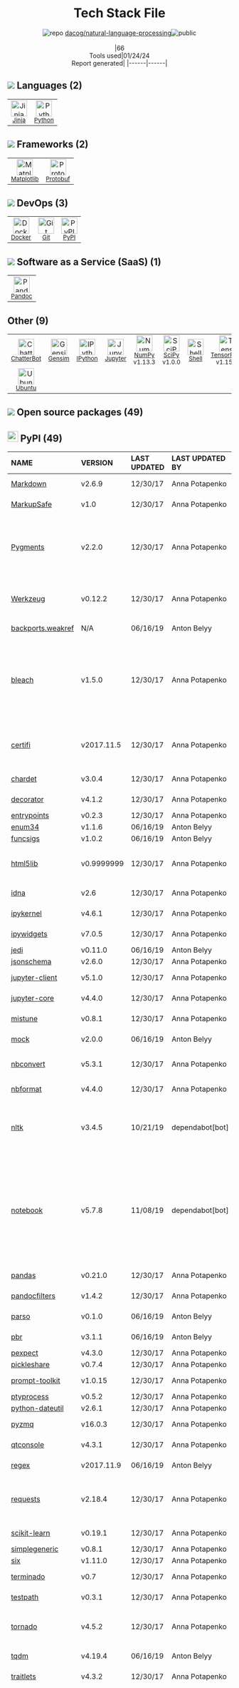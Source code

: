 <!--
&lt;--- Readme.md Snippet without images Start ---&gt;
## Tech Stack
dacog/natural-language-processing is built on the following main stack:

- [Python](https://www.python.org) – Languages
- [NumPy](http://www.numpy.org/) – Data Science Tools
- [Jinja](https://palletsprojects.com/p/jinja/) – Templating Languages & Extensions
- [Pandoc](https://pandoc.org/) – File Conversion
- [Matplotlib](http://matplotlib.org) – Charting Libraries
- [SciPy](http://www.scipy.org) – Data Science Tools
- [Ubuntu](http://www.ubuntu.com/) – Operating Systems
- [Jupyter](http://jupyter.org) – Data Science Notebooks
- [Protobuf](https://developers.google.com/protocol-buffers/) – Serialization Frameworks
- [IPython](http://ipython.org/index.html) – Shells
- [Shell](https://en.wikipedia.org/wiki/Shell_script) – Shells
- [TensorFlow](https://www.tensorflow.org) – Machine Learning Tools
- [Gensim](https://radimrehurek.com/gensim/) – NLP / Sentiment Analysis
- [ChatterBot](https://chatterbot.readthedocs.io/en/stable/) – Chatbot Platforms & Tools
- [Docker](https://www.docker.com/) – Virtual Machine Platforms & Containers

Full tech stack [here](/techstack.md)

&lt;--- Readme.md Snippet without images End ---&gt;

&lt;--- Readme.md Snippet with images Start ---&gt;
## Tech Stack
dacog/natural-language-processing is built on the following main stack:

- <img width='25' height='25' src='https://img.stackshare.io/service/993/pUBY5pVj.png' alt='Python'/> [Python](https://www.python.org) – Languages
- <img width='25' height='25' src='https://img.stackshare.io/service/2179/default_332f874a2edb2686f578aa6389313efcea1eec41.png' alt='NumPy'/> [NumPy](http://www.numpy.org/) – Data Science Tools
- <img width='25' height='25' src='https://img.stackshare.io/service/2303/New_Project__20_.png' alt='Jinja'/> [Jinja](https://palletsprojects.com/p/jinja/) – Templating Languages & Extensions
- <img width='25' height='25' src='https://img.stackshare.io/service/2330/no-img-open-source.png' alt='Pandoc'/> [Pandoc](https://pandoc.org/) – File Conversion
- <img width='25' height='25' src='https://img.stackshare.io/service/2993/2DZC4KaA_400x400.jpg' alt='Matplotlib'/> [Matplotlib](http://matplotlib.org) – Charting Libraries
- <img width='25' height='25' src='https://img.stackshare.io/service/3303/scipyshiny_small.png' alt='SciPy'/> [SciPy](http://www.scipy.org) – Data Science Tools
- <img width='25' height='25' src='https://img.stackshare.io/service/3511/cof_orange_hex.jpg' alt='Ubuntu'/> [Ubuntu](http://www.ubuntu.com/) – Operating Systems
- <img width='25' height='25' src='https://img.stackshare.io/service/4190/fGBUdNf__400x400.jpg' alt='Jupyter'/> [Jupyter](http://jupyter.org) – Data Science Notebooks
- <img width='25' height='25' src='https://img.stackshare.io/service/4393/ma2jqJKH_400x400.png' alt='Protobuf'/> [Protobuf](https://developers.google.com/protocol-buffers/) – Serialization Frameworks
- <img width='25' height='25' src='https://img.stackshare.io/service/4477/820a0bb9a44fe5a1d640993ab1e6fd84_400x400.png' alt='IPython'/> [IPython](http://ipython.org/index.html) – Shells
- <img width='25' height='25' src='https://img.stackshare.io/service/4631/default_c2062d40130562bdc836c13dbca02d318205a962.png' alt='Shell'/> [Shell](https://en.wikipedia.org/wiki/Shell_script) – Shells
- <img width='25' height='25' src='https://img.stackshare.io/service/4717/FtFnqC38_400x400.png' alt='TensorFlow'/> [TensorFlow](https://www.tensorflow.org) – Machine Learning Tools
- <img width='25' height='25' src='https://img.stackshare.io/service/5563/mVtUelKO_400x400.png' alt='Gensim'/> [Gensim](https://radimrehurek.com/gensim/) – NLP / Sentiment Analysis
- <img width='25' height='25' src='https://img.stackshare.io/service/21591/default_c5073b379d6816c0720db1a1e90c1d474703ce5e.png' alt='ChatterBot'/> [ChatterBot](https://chatterbot.readthedocs.io/en/stable/) – Chatbot Platforms & Tools
- <img width='25' height='25' src='https://img.stackshare.io/service/586/n4u37v9t_400x400.png' alt='Docker'/> [Docker](https://www.docker.com/) – Virtual Machine Platforms & Containers

Full tech stack [here](/techstack.md)

&lt;--- Readme.md Snippet with images End ---&gt;
-->
<div align="center">

# Tech Stack File
![](https://img.stackshare.io/repo.svg "repo") [dacog/natural-language-processing](https://github.com/dacog/natural-language-processing)![](https://img.stackshare.io/public_badge.svg "public")
<br/><br/>
|66<br/>Tools used|01/24/24 <br/>Report generated|
|------|------|
</div>

## <img src='https://img.stackshare.io/languages.svg'/> Languages (2)
<table><tr>
  <td align='center'>
  <img width='36' height='36' src='https://img.stackshare.io/service/2303/New_Project__20_.png' alt='Jinja'>
  <br>
  <sub><a href="https://palletsprojects.com/p/jinja/">Jinja</a></sub>
  <br>
  <sub></sub>
</td>

<td align='center'>
  <img width='36' height='36' src='https://img.stackshare.io/service/993/pUBY5pVj.png' alt='Python'>
  <br>
  <sub><a href="https://www.python.org">Python</a></sub>
  <br>
  <sub></sub>
</td>

</tr>
</table>

## <img src='https://img.stackshare.io/frameworks.svg'/> Frameworks (2)
<table><tr>
  <td align='center'>
  <img width='36' height='36' src='https://img.stackshare.io/service/2993/2DZC4KaA_400x400.jpg' alt='Matplotlib'>
  <br>
  <sub><a href="http://matplotlib.org">Matplotlib</a></sub>
  <br>
  <sub></sub>
</td>

<td align='center'>
  <img width='36' height='36' src='https://img.stackshare.io/service/4393/ma2jqJKH_400x400.png' alt='Protobuf'>
  <br>
  <sub><a href="https://developers.google.com/protocol-buffers/">Protobuf</a></sub>
  <br>
  <sub></sub>
</td>

</tr>
</table>

## <img src='https://img.stackshare.io/devops.svg'/> DevOps (3)
<table><tr>
  <td align='center'>
  <img width='36' height='36' src='https://img.stackshare.io/service/586/n4u37v9t_400x400.png' alt='Docker'>
  <br>
  <sub><a href="https://www.docker.com/">Docker</a></sub>
  <br>
  <sub></sub>
</td>

<td align='center'>
  <img width='36' height='36' src='https://img.stackshare.io/service/1046/git.png' alt='Git'>
  <br>
  <sub><a href="http://git-scm.com/">Git</a></sub>
  <br>
  <sub></sub>
</td>

<td align='center'>
  <img width='36' height='36' src='https://img.stackshare.io/service/12572/-RIWgodF_400x400.jpg' alt='PyPI'>
  <br>
  <sub><a href="https://pypi.org/">PyPI</a></sub>
  <br>
  <sub></sub>
</td>

</tr>
</table>

## <img src='https://img.stackshare.io/saas.svg'/> Software as a Service (SaaS) (1)
<table><tr>
  <td align='center'>
  <img width='36' height='36' src='https://img.stackshare.io/service/2330/no-img-open-source.png' alt='Pandoc'>
  <br>
  <sub><a href="https://pandoc.org/">Pandoc</a></sub>
  <br>
  <sub></sub>
</td>

</tr>
</table>

## Other (9)
<table><tr>
  <td align='center'>
  <img width='36' height='36' src='https://img.stackshare.io/service/21591/default_c5073b379d6816c0720db1a1e90c1d474703ce5e.png' alt='ChatterBot'>
  <br>
  <sub><a href="https://chatterbot.readthedocs.io/en/stable/">ChatterBot</a></sub>
  <br>
  <sub></sub>
</td>

<td align='center'>
  <img width='36' height='36' src='https://img.stackshare.io/service/5563/mVtUelKO_400x400.png' alt='Gensim'>
  <br>
  <sub><a href="https://radimrehurek.com/gensim/">Gensim</a></sub>
  <br>
  <sub></sub>
</td>

<td align='center'>
  <img width='36' height='36' src='https://img.stackshare.io/service/4477/820a0bb9a44fe5a1d640993ab1e6fd84_400x400.png' alt='IPython'>
  <br>
  <sub><a href="http://ipython.org/index.html">IPython</a></sub>
  <br>
  <sub></sub>
</td>

<td align='center'>
  <img width='36' height='36' src='https://img.stackshare.io/service/4190/fGBUdNf__400x400.jpg' alt='Jupyter'>
  <br>
  <sub><a href="http://jupyter.org">Jupyter</a></sub>
  <br>
  <sub></sub>
</td>

<td align='center'>
  <img width='36' height='36' src='https://img.stackshare.io/service/2179/default_332f874a2edb2686f578aa6389313efcea1eec41.png' alt='NumPy'>
  <br>
  <sub><a href="http://www.numpy.org/">NumPy</a></sub>
  <br>
  <sub>v1.13.3</sub>
</td>

<td align='center'>
  <img width='36' height='36' src='https://img.stackshare.io/service/3303/scipyshiny_small.png' alt='SciPy'>
  <br>
  <sub><a href="http://www.scipy.org">SciPy</a></sub>
  <br>
  <sub>v1.0.0</sub>
</td>

<td align='center'>
  <img width='36' height='36' src='https://img.stackshare.io/service/4631/default_c2062d40130562bdc836c13dbca02d318205a962.png' alt='Shell'>
  <br>
  <sub><a href="https://en.wikipedia.org/wiki/Shell_script">Shell</a></sub>
  <br>
  <sub></sub>
</td>

<td align='center'>
  <img width='36' height='36' src='https://img.stackshare.io/service/4717/FtFnqC38_400x400.png' alt='TensorFlow'>
  <br>
  <sub><a href="https://www.tensorflow.org">TensorFlow</a></sub>
  <br>
  <sub>v1.15.0</sub>
</td>

</tr>
<tr>
  <td align='center'>
  <img width='36' height='36' src='https://img.stackshare.io/service/3511/cof_orange_hex.jpg' alt='Ubuntu'>
  <br>
  <sub><a href="http://www.ubuntu.com/">Ubuntu</a></sub>
  <br>
  <sub></sub>
</td>

</tr>
</table>


## <img src='https://img.stackshare.io/group.svg' /> Open source packages (49)</h2>

## <img width='24' height='24' src='https://img.stackshare.io/service/12572/-RIWgodF_400x400.jpg'/> PyPI (49)

|NAME|VERSION|LAST UPDATED|LAST UPDATED BY|LICENSE|VULNERABILITIES|
|:------|:------|:------|:------|:------|:------|
|[Markdown](https://pypi.org/project/Markdown)|v2.6.9|12/30/17|Anna Potapenko |BSD-3-Clause|N/A|
|[MarkupSafe](https://pypi.org/project/MarkupSafe)|v1.0|12/30/17|Anna Potapenko |BSD-3-Clause|N/A|
|[Pygments](https://pypi.org/project/Pygments)|v2.2.0|12/30/17|Anna Potapenko |BSD-3-Clause|[CVE-2021-27291](https://github.com/advisories/GHSA-pq64-v7f5-gqh8) (High)<br/>[CVE-2021-20270](https://github.com/advisories/GHSA-9w8r-397f-prfh) (High)<br/>[CVE-2022-40896](https://github.com/advisories/GHSA-mrwq-x4v8-fh7p) (Moderate)|
|[Werkzeug](https://pypi.org/project/Werkzeug)|v0.12.2|12/30/17|Anna Potapenko |BSD-3-Clause|[CVE-2023-25577](https://github.com/advisories/GHSA-xg9f-g7g7-2323) (High)<br/>[CVE-2023-23934](https://github.com/advisories/GHSA-px8h-6qxv-m22q) (Low)|
|[backports.weakref](https://pypi.org/project/backports.weakref)|N/A|06/16/19|Anton Belyy |Python-2.0|N/A|
|[bleach](https://pypi.org/project/bleach)|v1.5.0|12/30/17|Anna Potapenko |Apache-2.0|[CVE-2020-6817](https://github.com/advisories/GHSA-vqhp-cxgc-6wmm) (High)<br/>[CVE-2020-6802](https://github.com/advisories/GHSA-q65m-pv3f-wr5r) (Moderate)<br/>[CVE-2020-6816](https://github.com/advisories/GHSA-m6xf-fq7q-8743) (Moderate)<br/>[CVE-2021-23980](https://github.com/advisories/GHSA-vv2x-vrpj-qqpq) (Moderate)|
|[certifi](https://pypi.org/project/certifi)|v2017.11.5|12/30/17|Anna Potapenko |MPL-2.0|[CVE-2023-37920](https://github.com/advisories/GHSA-xqr8-7jwr-rhp7) (High)<br/>[CVE-2022-23491](https://github.com/advisories/GHSA-43fp-rhv2-5gv8) (Moderate)|
|[chardet](https://pypi.org/project/chardet)|v3.0.4|12/30/17|Anna Potapenko |LGPL-2.1|N/A|
|[decorator](https://pypi.org/project/decorator)|v4.1.2|12/30/17|Anna Potapenko |BSD-2-Clause|N/A|
|[entrypoints](https://pypi.org/project/entrypoints)|v0.2.3|12/30/17|Anna Potapenko |MIT|N/A|
|[enum34](https://pypi.org/project/enum34)|v1.1.6|06/16/19|Anton Belyy |DSDP|N/A|
|[funcsigs](https://pypi.org/project/funcsigs)|v1.0.2|06/16/19|Anton Belyy |Other|N/A|
|[html5lib](https://pypi.org/project/html5lib)|v0.9999999|12/30/17|Anna Potapenko |MIT|[CVE-2016-9909](https://github.com/advisories/GHSA-v9v9-xffq-rwr4) (Moderate)<br/>[CVE-2016-9910](https://github.com/advisories/GHSA-8f6m-gfq9-g33v) (Moderate)|
|[idna](https://pypi.org/project/idna)|v2.6|12/30/17|Anna Potapenko |BSD-3-Clause|N/A|
|[ipykernel](https://pypi.org/project/ipykernel)|v4.6.1|12/30/17|Anna Potapenko |BSD-3-Clause|N/A|
|[ipywidgets](https://pypi.org/project/ipywidgets)|v7.0.5|12/30/17|Anna Potapenko |BSD-3-Clause|N/A|
|[jedi](https://pypi.org/project/jedi)|v0.11.0|06/16/19|Anton Belyy |MIT|N/A|
|[jsonschema](https://pypi.org/project/jsonschema)|v2.6.0|12/30/17|Anna Potapenko |MIT|N/A|
|[jupyter-client](https://pypi.org/project/jupyter-client)|v5.1.0|12/30/17|Anna Potapenko |BSD-3-Clause|N/A|
|[jupyter-core](https://pypi.org/project/jupyter-core)|v4.4.0|12/30/17|Anna Potapenko |BSD-3-Clause|[CVE-2022-39286](https://github.com/advisories/GHSA-m678-f26j-3hrp) (High)|
|[mistune](https://pypi.org/project/mistune)|v0.8.1|12/30/17|Anna Potapenko |BSD-3-Clause|N/A|
|[mock](https://pypi.org/project/mock)|v2.0.0|06/16/19|Anton Belyy |BSD-2-Clause|N/A|
|[nbconvert](https://pypi.org/project/nbconvert)|v5.3.1|12/30/17|Anna Potapenko |BSD-3-Clause|[CVE-2021-32862](https://github.com/advisories/GHSA-9jmq-rx5f-8jwq) (Moderate)|
|[nbformat](https://pypi.org/project/nbformat)|v4.4.0|12/30/17|Anna Potapenko |BSD-3-Clause|N/A|
|[nltk](https://pypi.org/project/nltk)|v3.4.5|10/21/19|dependabot[bot] |Apache-2.0|[CVE-2021-43854](https://github.com/advisories/GHSA-f8m6-h2c7-8h9x) (High)<br/>[CVE-2021-3842](https://github.com/advisories/GHSA-rqjh-jp2r-59cj) (High)<br/>[CVE-2021-3828](https://github.com/advisories/GHSA-2ww3-fxvq-293j) (High)|
|[notebook](https://pypi.org/project/notebook)|v5.7.8|11/08/19|dependabot[bot] |BSD-3-Clause|[CVE-2021-32798](https://github.com/advisories/GHSA-hwvq-6gjx-j797) (Critical)<br/>[CVE-2021-32797](https://github.com/advisories/GHSA-4952-p58q-6crx) (High)<br/>[CVE-2022-24758](https://github.com/advisories/GHSA-m87f-39q9-6f55) (High)<br/>[CVE-2020-26215](https://github.com/advisories/GHSA-c7vm-f5p4-8fqh) (Moderate)<br/>[CVE-2022-29238](https://github.com/advisories/GHSA-v7vq-3x77-87vg) (Moderate)|
|[pandas](https://pypi.org/project/pandas)|v0.21.0|12/30/17|Anna Potapenko |BSD-3-Clause|N/A|
|[pandocfilters](https://pypi.org/project/pandocfilters)|v1.4.2|12/30/17|Anna Potapenko |BSD-3-Clause|N/A|
|[parso](https://pypi.org/project/parso)|v0.1.0|06/16/19|Anton Belyy |MIT|[CVE-2019-12760](https://github.com/advisories/GHSA-22mf-97vh-x8rw) (High)|
|[pbr](https://pypi.org/project/pbr)|v3.1.1|06/16/19|Anton Belyy |Apache-2.0|N/A|
|[pexpect](https://pypi.org/project/pexpect)|v4.3.0|12/30/17|Anna Potapenko |ISC|N/A|
|[pickleshare](https://pypi.org/project/pickleshare)|v0.7.4|12/30/17|Anna Potapenko |MIT|N/A|
|[prompt-toolkit](https://pypi.org/project/prompt-toolkit)|v1.0.15|12/30/17|Anna Potapenko |BSD-3-Clause|N/A|
|[ptyprocess](https://pypi.org/project/ptyprocess)|v0.5.2|12/30/17|Anna Potapenko |ISC|N/A|
|[python-dateutil](https://pypi.org/project/python-dateutil)|v2.6.1|12/30/17|Anna Potapenko |NRL|N/A|
|[pyzmq](https://pypi.org/project/pyzmq)|v16.0.3|12/30/17|Anna Potapenko |BSD-3-Clause|N/A|
|[qtconsole](https://pypi.org/project/qtconsole)|v4.3.1|12/30/17|Anna Potapenko |BSD-3-Clause|N/A|
|[regex](https://pypi.org/project/regex)|v2017.11.9|06/16/19|Anton Belyy |Python-2.0|N/A|
|[requests](https://pypi.org/project/requests)|v2.18.4|12/30/17|Anna Potapenko |Apache-2.0|[CVE-2018-18074](https://github.com/advisories/GHSA-x84v-xcm2-53pg) (High)<br/>[CVE-2023-32681](https://github.com/advisories/GHSA-j8r2-6x86-q33q) (Moderate)|
|[scikit-learn](https://pypi.org/project/scikit-learn)|v0.19.1|12/30/17|Anna Potapenko |BSD-3-Clause|N/A|
|[simplegeneric](https://pypi.org/project/simplegeneric)|v0.8.1|12/30/17|Anna Potapenko |ZPL-2.1|N/A|
|[six](https://pypi.org/project/six)|v1.11.0|12/30/17|Anna Potapenko |MIT|N/A|
|[terminado](https://pypi.org/project/terminado)|v0.7|12/30/17|Anna Potapenko |BSD-2-Clause|N/A|
|[testpath](https://pypi.org/project/testpath)|v0.3.1|12/30/17|Anna Potapenko |BSD-3-Clause|N/A|
|[tornado](https://pypi.org/project/tornado)|v4.5.2|12/30/17|Anna Potapenko |Apache-2.0|[](https://github.com/advisories/GHSA-qppv-j76h-2rpx) (Moderate)<br/>[CVE-2023-28370](https://github.com/advisories/GHSA-hj3f-6gcp-jg8j) (Moderate)|
|[tqdm](https://pypi.org/project/tqdm)|v4.19.4|06/16/19|Anton Belyy |MPL-2.0,MIT|N/A|
|[traitlets](https://pypi.org/project/traitlets)|v4.3.2|12/30/17|Anna Potapenko |BSD-3-Clause|N/A|
|[urllib3](https://pypi.org/project/urllib3)|v1.22|12/30/17|Anna Potapenko |MIT|[CVE-2018-20060](https://github.com/advisories/GHSA-www2-v7xj-xrc6) (Critical)<br/>[CVE-2019-11324](https://github.com/advisories/GHSA-mh33-7rrq-662w) (High)<br/>[CVE-2019-11236](https://github.com/advisories/GHSA-r64q-w8jr-g9qp) (Moderate)<br/>[CVE-2023-45803](https://github.com/advisories/GHSA-g4mx-q9vg-27p4) (Moderate)<br/>[CVE-2018-25091](https://github.com/advisories/GHSA-gwvm-45gx-3cf8) (Moderate)<br/>[CVE-2023-43804](https://github.com/advisories/GHSA-v845-jxx5-vc9f) (Moderate)<br/>[CVE-2020-26137](https://github.com/advisories/GHSA-wqvq-5m8c-6g24) (Moderate)|
|[wcwidth](https://pypi.org/project/wcwidth)|v0.1.7|12/30/17|Anna Potapenko |MIT|N/A|

<br/>
<div align='center'>

Generated via [Stack File](https://github.com/marketplace/stack-file)
